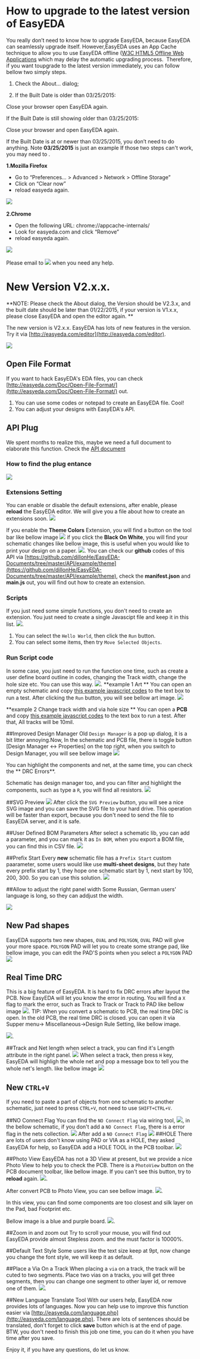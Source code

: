  

# How to upgrade to the latest version of EasyEDA 

You really don’t need to know how to upgrade EasyEDA, because EasyEDA can seamlessly upgrade itself. However,EasyEDA uses an App Cache technique to allow you to use EasyEDA offline ([W3C HTML5 Offline Web Applications](http://dev.w3.org/html5/offline-webapps/) which may delay the automatic upgrading process.  Therefore, if you want toupgrade to the latest version immediately, you can follow bellow two simply steps.
 

1. Check the About... dialog; 

2. If the Built Date is older than 03/25/2015:

Close your browser open EasyEDA again.

If the Built Date is still showing older than 03/25/2015:

Close your browser and open EasyEDA again.

If the Built Date is at or newer than 03/25/2015, you don’t need to do anything.
Note **03/25/2015** is just an example
If those two steps can't work, you may need to .

**1.Mozilla Firefox**
-  Go to “Preferences… > Advanced > Network > Offline Storage”
-  Click on “Clear now”
-  reload easyeda again.
    
![](images/remove_firefox_cache.png)  


**2.Chrome**
-   Open the following URL: chrome://appcache-internals/ 
-  Look for easyeda.com and click “Remove”
-  reload easyeda again.
    
![](images/remove_chrome_cache.png)  

Please email to ![](http://easyeda.com/edaImg/blog//2013/03/email.png) when you need any help.

# New  Version V2.x.x.
 **NOTE: Please check the About dialog, the Version should be V2.3.x, and the built date should be later than 01/22/2015, if your version is V1.x.x, please close EasyEDA and open the editor again. ** 

The new version is V2.x.x. EasyEDA has lots of new features in the version. Try it via [http://easyeda.com/editor](http://easyeda.com/editor).


![](./images/V2.1.1.png)

## Open File Format

 If you want to hack EasyEDA's EDA files, you can check [http://easyeda.com/Doc/Open-File-Format/](http://easyeda.com/Doc/Open-File-Format/) out.  
1. You can use some codes or notepad to create an EasyEDA file. Cool!
2. You can adjust your designs with EasyEDA's API.

## API Plug 

We spent months to realize this, maybe we need a full document to elaborate this function. Check the [API document](./API.htm)
### How to find the plug entance
![](./images/API-entance.png)

### Extensions Setting
You can enable or disable the default extensions, after enable, please **reload** the EasyEDA editor. We will give you a file about how to create an extensions soon. 
![](./images/Extensions-Setting.png)
 
If you enable the **Theme Colors** Extension, you will find a button on the tool bar like bellow image
![](./images/Theme-Colors.png) 
if you click the **Black On White**, you will find your schematic changes like bellow image, this is useful when you would like to print your design on a paper.
![](./images/blackOnWhite.png).
You can check our **github** codes of this API via [https://github.com/dillonHe/EasyEDA-Documents/tree/master/API/example/theme](https://github.com/dillonHe/EasyEDA-Documents/tree/master/API/example/theme), check the **manifest.json** and **main.js** out, you will find out how to create an extension.


### Scripts
If you just need some simple functions, you don't need to create an extension. You just need to create a single Javascipt file and keep it in this list.
![](./images/scripts.png).
1. You can select the `Hello World`, then click the `Run` button.
2. You can select some items, then try `Move Selected Objects`.

### Run Script code
In some case, you just need to run the function one time, such as create a user define board outline in codes, changing the Track width, change the hole size etc. You can use this way.
![](./images/script.png).
**example 1 Art **
You can open an empty schematic and copy [this example javascript codes](https://raw.githubusercontent.com/dillonHe/EasyEDA-Documents/master/API/example/schematicShapes.js) to the text box to run a test. After clicking the `Run` button, you will see bellow art image.
![](./images/api-example-art.png)

**example 2 Change track width and via hole size **
You can open a **PCB** and copy [this example javascript codes](https://raw.githubusercontent.com/dillonHe/EasyEDA-Documents/master/API/example/modifyTrackVia.js) to the text box to run a test. After that, All tracks will be 10mil.

##Improved Design Manager
Old `Design Manager` is a pop up dialog, it is a bit litter annoying.Now, In the schematic and PCB file, there is toggle button [Design Manager <-> Properties] on the top right, when you switch to Design Manager, you will see bellow image
![](./images/DesignManager.png)

You can highlight the components and net, at the same time, you can check the ** DRC Errors**.

Schematic has design manager too, and you can filter and highlight the components, such as type a `R`, you will find all resistors.
![](./images/DesignManager-schematic.png)

##SVG Preview
![](./images/SVG-Preview.png)
After click the `SVG Preview` button, you will see a nice SVG image and you can save the SVG file to your hard drive. This operation will be faster than export, because you don't need to send the file to EasyEDA server, and it is safe.

##User Defined BOM Parameters
After select a schematic lib, you can add a parameter, and you can mark it as `In BOM`, when you export a BOM file, you can find this in CSV file.
![](./images/UserDefineBOM.png)

##Prefix Start
Every **new** schematic file has a `Prefix Start` custom paarameter, some users would like use  **multi-sheet designs**, but they hate every prefix start by 1, they hope one schematic start by 1, next start by 100, 200, 300. So you can use this solution.
![](./images/Prefix-Start.png)

##Allow to adjust the right panel width
Some Russian, German users' language is long, so they can addjust the width.

![](./images/rightPanelWidth.png) 

## New Pad shapes
EasyEDA supports two new shapes, `OVAL` and `POLYGON`, `OVAL` PAD will give your more space. `POLYGON` PAD will let you to create some strange pad, like bellow image, you can edit the PAD'S points when you select a `POLYGON` PAD
![](./images/New-PAD-SHAPE.png) 

## Real Time DRC
This is a big feature of EasyEDA. It is hard to fix DRC errors after layout the PCB. Now EasyEDA will let you know the error in routing. You will find a `X` flag to mark the error, such as Track to Track or Track to PAD like bellow image
![](./images/RealTimeDRC.png).
TIP: When you convert a schematic to PCB, the real time DRC is open. In the old PCB, the real time DRC is closed. you can open it via Supper menu-> Miscellaneous->Design Rule Setting, like bellow image.

![](./images/configRealtimeDRC.png). 


##Track and Net length
when select a track, you can find it's Length attribute in the right panel.
![](./images/track-length.png)
When select a track, then press `H` key, EasyEDA will highligh the whole net and pop a message box to tell you the whole net's length. like bellow image
![](./images/netLength.png)

## New `CTRL+V`
If you need to paste a part of objects from one schematic to another schematic, just need to press `CTRL+V`, not need to use `SHIFT+CTRL+V`.

##NO Connect Flag
You can find the `NO Connect Flag` via wiring tool, 
![](./images/no-connect-flag-tool.png), in the bellow schematic, if you don't add a `NO Connect Flag`, there is a error flag in the nets collection.
![](./images/No-connect-flag.png) 
After add a `NO Connect Flag`
![](./images/add-no-connect-flag.png)
##HOLE
There are lots of users don't know using PAD or VIA as a HOLE, they asked EasyEDA for help, so EasyEDA add a HOLE TOOL in the PCB toolbar.
![](./images/HOLE.png)

##Photo View
EasyEDA has not a 3D View at present, but we provide a nice Photo View to help you to check the PCB. There is a `PhotoView` button on the PCB document toolbar, like bellow image. If you can't see this button, try to **reload** again.
![](./images/PhotoView-button.png).

After convert PCB to Photo View, you can see bellow image.
![](./images/Photview.png).

In this view, you can find some components are too closest and silk layer on the Pad, bad Footprint etc.

Bellow image is a blue and purple board.
![](./images/blue-purple.png).

##Zoom in and zoom out
Try to scroll your mouse, you will find out EasyEDA provide almost Stepless zoom. and the must factor is 10000%.

##Default Text Style
Some users like the text size keep at 9pt, now change you change the font style, we will keep it as default. 

##Place a Via On a Track
When placing a `via` on a track, the track will be cuted to two segments.  Place two vias on a tracks, you will get three segments, then you can change one segment to other layer id, or remove one of them. 
![](./images/placeVIAToTrack.png). 

##New Language Translate Tool
 With our users help, EasyEDA now provides lots of languages. Now you can help use to improve this function easier via [http://easyeda.com/language.php](http://easyeda.com/language.php). There are lots of sentences should be translated, don't forget to click **save** button which is at the end of page. BTW, you don't need to finish this job one time, you can do it when you have time after you save.  

Enjoy it, if you have any questions, do let us know.
